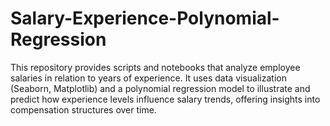 # Salary-Experience-Polynomial-Regression
This repository provides scripts and notebooks that analyze employee salaries in relation to years of experience. It uses data visualization (Seaborn, Matplotlib) and a polynomial regression model to illustrate and predict how experience levels influence salary trends, offering insights into compensation structures over time.
